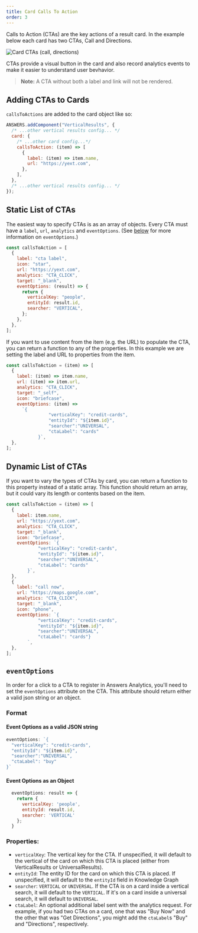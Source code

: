 ```yaml
---
title: Card Calls To Action
order: 3
---
```


Calls to Action (CTAs) are the key actions of a result card. In the example below each card has two CTAs, Call and Directions.

![Card CTAs (call, directions)](/img/docs/result-cards.png)

CTAs provide a visual button in the card and also record analytics events to make it easier to understand
user bevhavior.

> **Note:** A CTA without both a label and link will not be rendered.

## Adding CTAs to Cards

`callsToActions` are added to the card object like so:

```js
ANSWERS.addComponent("VerticalResults", {
  /* ...other vertical results config... */
  card: {
    /* ...other card config...*/
    callsToAction: (item) => [
      {
        label: (item) => item.name,
        url: "https://yext.com",
      },
    ],
  },
  /* ...other vertical results config... */
});
```

## Static List of CTAs

The easiest way to specify CTAs is as an array of objects. Every CTA must have a `label`, `url`, `analytics` and `eventOptions`. (See [below](#eventoptions) for more information on `eventOptions`.) 

```js
const callsToAction = [
  {
    label: "cta label",
    icon: "star",
    url: "https://yext.com",
    analytics: "CTA_CLICK",
    target: "_blank",
    eventOptions: (result) => {
      return {
        verticalKey: "people",
        entityId: result.id,
        searcher: "VERTICAL",
      };
    },
  },
];
```

If you want to use content from the item (e.g. the URL) to populate the CTA, you can return a function to any of the properties.
In this example we are setting the label and URL to properties from the item.

```js
const callsToAction = (item) => [
  {
    label: (item) => item.name,
    url: (item) => item.url,
    analytics: "CTA_CLICK",
    target: "_self",
    icon: "briefcase",
    eventOptions: (item) =>
      `{ 
				"verticalKey": "credit-cards", 
				"entityId": "${item.id}", 
				"searcher":"UNIVERSAL", 
				"ctaLabel": "cards"
			}`,
  },
];
```

## Dynamic List of CTAs

If you want to vary the types of CTAs by card, you can return a function to this property instead of a static array. This function
should return an array, but it could vary its length or contents based on the item.

```js
const callsToAction = (item) => [
  {
    label: item.name,
    url: "https://yext.com",
    analytics: "CTA_CLICK",
    target: "_blank",
    icon: "briefcase",
    eventOptions: `{ 
			"verticalKey": "credit-cards", 
			"entityId": "${item.id}", 
			"searcher":"UNIVERSAL", 
			"ctaLabel": "cards"
		}`,
  },
  {
    label: "call now",
    url: "https://maps.google.com",
    analytics: "CTA_CLICK",
    target: "_blank",
    icon: "phone",
    eventOptions: `{
			"verticalKey": "credit-cards", 
			"entityId": "${item.id}", 
			"searcher":"UNIVERSAL",
			"ctaLabel": "cards"}
		`,
  },
];
```

## `eventOptions`
In order for a click to a CTA to register in Answers Analytics, you'll need to set the `eventOptions` attribute on the CTA. This attribute should return either a valid json string or an object. 

### Format
#### Event Options as a valid JSON string
```js
eventOptions: `{
  "verticalKey": "credit-cards", 
  "entityId": "${item.id}", 
  "searcher":"UNIVERSAL",
  "ctaLabel": "buy" 
}`
```

#### Event Options as an Object
```js
  eventOptions: result => {
    return {
      verticalKey: 'people',
      entityId: result.id,
      searcher: 'VERTICAL'
    };
  }
```

### Properties:

- `verticalKey`: The vertical key for the CTA. If unspecified, it will default to the vertical of the card on which this CTA is placed (either from VerticalResults or UniversalResults). 
- `entityId`: The entity ID for the card on which this CTA is placed.  If unspecified, it will default to the `entityId` field in Knowledge Graph
- `searcher`: `VERTICAL` or `UNIVERSAL`. If the CTA is on a card inside a vertical search, it will default to the `VERTICAL`. If it's on a card inside a universal search, it will default to `UNIVERSAL`.
- `ctaLabel`: An optional additional label sent with the analytics request. For example, if you had two CTAs on a card, one that was "Buy Now" and the other that was "Get Directions", you might add the `ctaLabel`s "Buy" and "Directions", respectively.
